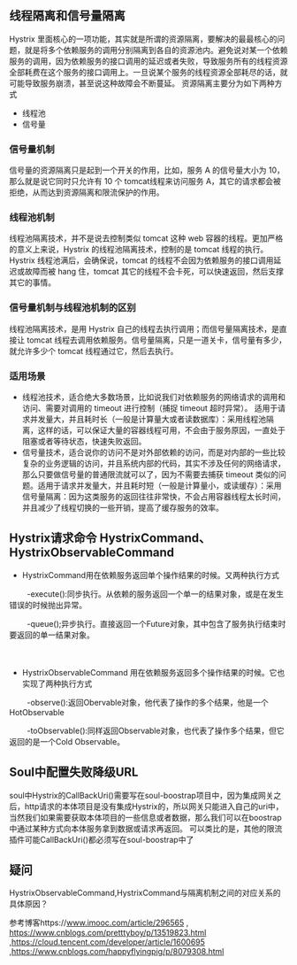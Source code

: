 ## 线程隔离和信号量隔离
Hystrix 里面核心的一项功能，其实就是所谓的资源隔离，要解决的最最核心的问题，就是将多个依赖服务的调用分别隔离到各自的资源池内。避免说对某一个依赖服务的调用，因为依赖服务的接口调用的延迟或者失败，导致服务所有的线程资源全部耗费在这个服务的接口调用上。一旦说某个服务的线程资源全部耗尽的话，就可能导致服务崩溃，甚至说这种故障会不断蔓延。
资源隔离主要分为如下两种方式
* 线程池
* 信号量

### 信号量机制
信号量的资源隔离只是起到一个开关的作用，比如，服务 A 的信号量大小为 10，那么就是说它同时只允许有 10 个 tomcat线程来访问服务 A，其它的请求都会被拒绝，从而达到资源隔离和限流保护的作用。

### 线程池机制
线程池隔离技术，并不是说去控制类似 tomcat 这种 web 容器的线程。更加严格的意义上来说，Hystrix 的线程池隔离技术，控制的是 tomcat 线程的执行。Hystrix 线程池满后，会确保说，tomcat 的线程不会因为依赖服务的接口调用延迟或故障而被 hang 住，tomcat 其它的线程不会卡死，可以快速返回，然后支撑其它的事情。

### 信号量机制与线程池机制的区别
线程池隔离技术，是用 Hystrix 自己的线程去执行调用；而信号量隔离技术，是直接让 tomcat 线程去调用依赖服务。信号量隔离，只是一道关卡，信号量有多少，就允许多少个 tomcat 线程通过它，然后去执行。

### 适用场景
* 线程池技术，适合绝大多数场景，比如说我们对依赖服务的网络请求的调用和访问、需要对调用的 timeout 进行控制（捕捉 timeout 超时异常）。
适用于请求并发量大，并且耗时长（一般是计算量大或者读数据库）：采用线程池隔离，这样的话，可以保证大量的容器线程可用，不会由于服务原因，一直处于阻塞或者等待状态，快速失败返回。
* 信号量技术，适合说你的访问不是对外部依赖的访问，而是对内部的一些比较复杂的业务逻辑的访问，并且系统内部的代码，其实不涉及任何的网络请求，那么只要做信号量的普通限流就可以了，因为不需要去捕获 timeout 类似的问题。适用于请求并发量大，并且耗时短（一般是计算量小，或读缓存）：采用信号量隔离：因为这类服务的返回往往非常快，不会占用容器线程太长时间，并且减少了线程切换的一些开销，提高了缓存服务的效率。

## Hystrix请求命令 HystrixCommand、HystrixObservableCommand
* HystrixCommand用在依赖服务返回单个操作结果的时候。又两种执行方式

　　  -execute():同步执行。从依赖的服务返回一个单一的结果对象，或是在发生错误的时候抛出异常。

　　  -queue();异步执行。直接返回一个Future对象，其中包含了服务执行结束时要返回的单一结果对象。

　　　　

* HystrixObservableCommand 用在依赖服务返回多个操作结果的时候。它也实现了两种执行方式

　　  -observe():返回Obervable对象，他代表了操作的多个结果，他是一个HotObservable

　　  -toObservable():同样返回Observable对象，也代表了操作多个结果，但它返回的是一个Cold Observable。
		
	
## Soul中配置失败降级URL
soul中Hystrix的CallBackUri()需要写在soul-boostrap项目中，因为集成网关之后，http请求的本体项目是没有集成Hystrix的，所以网关只能进入自己的uri中，当然我们如果需要获取本体项目的一些信息或者数据，那么我们可以在boostrap中通过某种方式向本体服务拿到数据或请求再返回。
可以类比的是，其他的限流插件可能CallBackUri()都必须写在soul-boostrap中了

## 疑问
HystrixObservableCommand,HystrixCommand与隔离机制之间的对应关系的具体原因？

参考博客https://www.imooc.com/article/296565 , https://www.cnblogs.com/pretttyboy/p/13519823.html ,https://cloud.tencent.com/developer/article/1600695 ,https://www.cnblogs.com/happyflyingpig/p/8079308.html